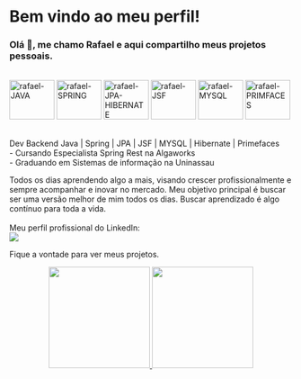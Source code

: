 # Bem vindo ao meu perfil!
### Olá 👋, me chamo Rafael e aqui compartilho meus projetos pessoais.
<div style="display: inline_block"><br>
  <img align="center" alt="rafael-JAVA" height="70" width="80" src="https://cdn.jsdelivr.net/gh/devicons/devicon/icons/java/java-original-wordmark.svg">
  <img align="center" alt="rafael-SPRING" height="70" width="80" src="https://www.svgrepo.com/show/354379/spring.svg">
  <img align="center" alt="rafael-JPA-HIBERNATE" height="70" width="80" src="https://design.jboss.org/hibernate/logo/final/hibernate_logo_whitebkg_stacked_256px.png">
  <img align="center" alt="rafael-JSF" height="70" width="80" src="https://www.ambient-it.net/wp-content/uploads/2016/04/jsf-logo-175.png">
  <img align="center" alt="rafael-MYSQL" height="70" width="80" src="https://www.vectorlogo.zone/logos/mysql/mysql-official.svg">
  <img align="center" alt="rafael-PRIMFACES" height="70" width="80" src="https://infiniteprogress.pl/wp-content/uploads/2020/09/primefaces-logo.png">
</div>
<br/><br/>
Dev Backend Java | Spring | JPA | JSF | MYSQL | Hibernate | Primefaces <br/>
- Cursando Especialista Spring Rest na Algaworks <br/>
- Graduando em Sistemas de informação na Uninassau <br/>

Todos os dias aprendendo algo a mais, visando crescer profissionalmente e sempre acompanhar e inovar no mercado.
Meu objetivo principal é buscar ser uma versão melhor de mim todos os dias. Buscar aprendizado é algo contínuo para toda a vida.
<br/>
<br/>
Meu perfil profissional do LinkedIn: <br/>
<a href="https://www.linkedin.com/in/douglas-rafael-867822a0/" target="_blank"><img src="https://img.shields.io/badge/-LinkedIn-%230077B5?style=for-the-badge&logo=linkedin&logoColor=white" target="_blank"></a> 

Fique a vontade para ver meus projetos.

<div align="center">
  <a href="https://github.com/doodohrafael">
    
  <img height="180em" src="https://github-readme-stats.vercel.app/api?username=doodohrafael&show_icons=true&theme=ocean_dark&include_all_commits=true&count_private=true"/>
    
  <img height="180em" src="https://github-readme-stats.vercel.app/api/top-langs/?username=doodohrafael&layout=compact&langs_count=7&theme=blue-green"/>
</div>


<div> 
  <br />
<!-- <a href="https://discord.gg/wagxzStdcR" target="_blank"><img src="https://img.shields.io/badge/Discord-7289DA?style=for-the-badge&logo=discord&logoColor=white" target="_blank"></a> -->
 
 
 <!--  ![Snake animation](https://github.com/rafaballerini/rafaballerini/blob/output/github-contribution-grid-snake.svg) -->
 
</div>

<!--
**doodohrafael/doodohrafael** is a ✨ _special_ ✨ repository because its `README.md` (this file) appears on your GitHub profile.

Here are some ideas to get you started:

- 🔭 I’m currently working on ...
- 🌱 I’m currently learning ...
m looking to collaborate on ...
- 🤔 I’m looking for help with ...
- 💬 Ask me about ...
- 📫 How to reach me: ...
- 😄 Pronouns: ...
- ⚡ Fun fact: ...
-->
